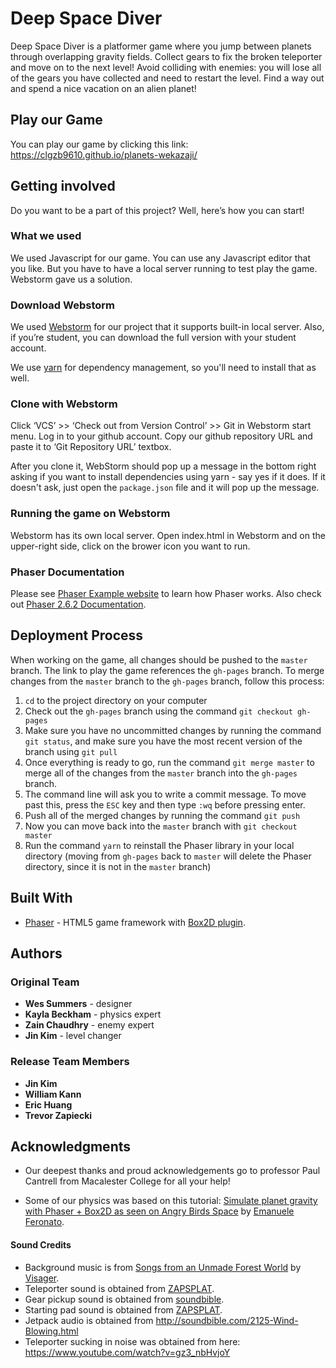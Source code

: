 # Deep Space Diver

Deep Space Diver is a platformer game where you jump between planets through overlapping gravity fields. Collect gears to fix the broken teleporter and move on to the next level! Avoid colliding with enemies: you will lose all of the gears you have collected and need to restart the level. Find a way out and spend a nice vacation on an alien planet!

## Play our Game

You can play our game by clicking this link: https://clgzb9610.github.io/planets-wekazaji/

## Getting involved

Do you want to be a part of this project? Well, here’s how you can start!

### What we used

We used Javascript for our game. You can use any Javascript editor that you like. But you have to have a local server running to test play the game. Webstorm gave us a solution.

### Download Webstorm

We used [Webstorm](https://www.jetbrains.com/webstorm/download) for our project that it supports built-in local server. Also, if you’re student, you can download the full version with your student account.

We use [yarn](https://yarnpkg.com) for dependency management, so you'll need to install that as well.

### Clone with Webstorm

Click ‘VCS’ >> ‘Check out from Version Control’ >> Git in Webstorm start menu. Log in to your github account. Copy our github repository URL and paste it to ‘Git Repository URL’ textbox.

After you clone it, WebStorm should pop up a message in the bottom right asking if you want to install dependencies using yarn - say yes if it does. If it doesn't ask, just open the `package.json` file and it will pop up the message.

### Running the game on Webstorm

Webstorm has its own local server. Open index.html in Webstorm and on the upper-right side, click on the brower icon you want to run.

### Phaser Documentation

Please see [Phaser Example website](https://phaser.io/examples) to learn how Phaser works. Also check out [Phaser 2.6.2 Documentation](https://phaser.io/docs/2.6.2/index).

## Deployment Process

When working on the game, all changes should be pushed to the `master` branch. The link to play the game references the `gh-pages` branch. To merge changes from the `master` branch to the `gh-pages` branch, follow this process:
1. `cd` to the project directory on your computer
2. Check out the `gh-pages` branch using the command `git checkout gh-pages`
3. Make sure you have no uncommitted changes by running the command `git status`, and make sure you have the most recent version of the branch using `git pull`
4. Once everything is ready to go, run the command `git merge master` to merge all of the changes from the `master` branch into the `gh-pages` branch.
5. The command line will ask you to write a commit message. To move past this, press the `ESC` key and then type `:wq` before pressing enter.
6. Push all of the merged changes by running the command `git push`
7. Now you can move back into the `master` branch with `git checkout master`
8. Run the command `yarn` to reinstall the Phaser library in your local directory (moving from `gh-pages` back to `master` will delete the Phaser directory, since it is not in the `master` branch)

## Built With

* [Phaser](https://phaser.io/) - HTML5 game framework with [Box2D plugin](https://phaser.io/shop/plugins/box2d).

## Authors
### Original Team
* **Wes Summers** - designer
* **Kayla Beckham** - physics expert
* **Zain Chaudhry** - enemy expert
* **Jin Kim** - level changer
### Release Team Members
* **Jin Kim**
* **William Kann**
* **Eric Huang**
* **Trevor Zapiecki**

## Acknowledgments

* Our deepest thanks and proud acknowledgements go to professor Paul Cantrell from Macalester College for all your help!

* Some of our physics was based on this tutorial: [Simulate planet gravity with Phaser + Box2D as seen on Angry Birds Space](http://www.emanueleferonato.com/2015/06/19/simulate-planet-gravity-with-phaser-box2d-as-seen-on-angry-birds-space/) by [Emanuele Feronato](http://www.emanueleferonato.com/).

#### Sound Credits
* Background music is from [Songs from an Unmade Forest World](http://freemusicarchive.org/music/Visager/Songs_from_an_Unmade_Forest_World/) by [Visager](http://freemusicarchive.org/music/Visager/).
* Teleporter sound is obtained from [ZAPSPLAT](https://www.zapsplat.com/music/magical-portal-open-1/).
* Gear pickup sound is obtained from [soundbible](http://soundbible.com/1628-Ting.html).
* Starting pad sound is obtained from [ZAPSPLAT](https://www.zapsplat.com/music/telekinesis-blast-magical-zap-2/).
* Jetpack audio is obtained from http://soundbible.com/2125-Wind-Blowing.html
* Teleporter sucking in noise was obtained from here: https://www.youtube.com/watch?v=gz3_nbHvjoY
